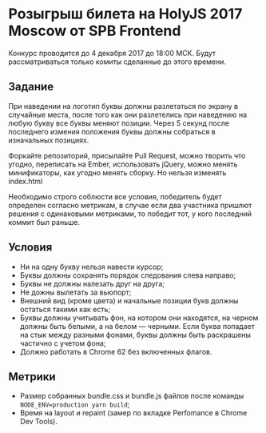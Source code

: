 # Розыгрыш билета на HolyJS 2017 Moscow от SPB Frontend

Конкурс проводится до 4 декабря 2017 до 18:00 МСК.
Будут рассматриваться только комиты сделанные до этого времени.

## Задание
При наведении на логотип буквы должны разлетаться по экрану в случайные места, после того как они разлетелись при наведению на любую букву все буквы меняют позиции.
Через 5 секунд после последнего измения положения буквы должны собраться в изначальных позициях.

Форкайте репозиторий, присылайте Pull Request, можно творить что угодно, переписать на Ember, использовать jQuery, можно менять минификаторы, как угодно менять сборку. Но нельзя изменять index.html

Необходимо строго соблюсти все условия, победитель будет определен согласно метрикам, в случае если два участника пришлют решения с одинаковыми метриками, то победит тот, у кого последний коммит был раньше.

## Условия

- Ни на одну букву нельзя навести курсор;
- Буквы должны сохранять порядок следования слева направо;
- Буквы не должны налезать друг на друга;
- Не дожны вылетать за вьюпорт;
- Внешний вид (кроме цвета) и начальные позиции букв должны остаться такими как есть;
- Буквы должны учитывать фон, на котором они находятся, на черном должны быть белыми, а на белом — черными. Если буква попадает на стык между разными фонами, буквы должны быть раскрашены частично с учетом фона;
- Должно работать в Chrome 62 без включенных флагов.

## Метрики

- Размер собранных bundle.css и bundle.js файлов после команды `NODE_ENV=production yarn build`;
- Время на layout и repaint (замер по вкладке Perfomance в Chrome Dev Tools).
